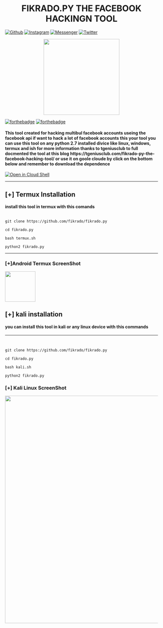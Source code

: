 
<p align="center">
  <h1 align="center">FIKRADO.PY THE FACEBOOK HACKINGN TOOL</h1>
</p>



[![Github](https://img.shields.io/badge/Github-Fantastic-Sukhi-yellow?style=for-the-badge&logo=github)](https://github.com/FantasticSukhi)
[![Instagram](https://img.shields.io/badge/IG-%40Instagram-red?style=for-the-badge&logo=instagram)](https://www.instagram.com/sukhpalinsta)
[![Messenger](https://img.shields.io/badge/telegram-blue?style=for-the-badge&logo=telegram)](https://t.me/MAMBA_RETURNS)
[![Twitter](https://img.shields.io/badge/Twitter-purple?style=for-the-badge&logo=Twitter)](https://twitter.com/Sukhpalkherera)

<p align="center">
 <img height="250" src="fp.png" >
</p>


[![forthebadge](https://forthebadge.com/images/badges/made-with-python.svg)](https://forthebadge.com)  [![forthebadge](https://forthebadge.com/images/badges/built-with-love.svg)](https://forthebadge.com)


<h4>
This tool created for hacking  multibul facebook accounts useing the facebook api if want to hack a lot of facebook accounts this your tool 
you can use this tool on any python 2.7 installed divice like linux, windows, termux and ish
for more information thanks to tgeniusclub to full docmented the tool at this blog https://tgeniusclub.com/fikrado-py-the-facebook-hacking-tool/
or use it on goole cloude by click on the bottom below and remember to download the dependence 
</h4>

[![Open in Cloud Shell](https://user-images.githubusercontent.com/27065646/92304704-8d146d80-ef80-11ea-8c29-0deaabb1c702.png)](https://console.cloud.google.com/cloudshell/open?git_repo=https://github.com/FantasticSukhi/fikrado.py&tutorial=README.md) 


____________

## [+] Termux Installation
#### install this tool in termux with this comands
```

git clone https://github.com/fikrado/fikrado.py

cd fikrado.py

bash termux.sh

python2 fikrado.py

```

____________

### [+]Android Termux ScreenShot
<img width="100px" src="/PicsArt_09-11-08.26.12.jpg">

## [+] kali installation
#### you can install this tool in kali or any linux device with this commands
_______________
```


git clone https://github.com/fikrado/fikrado.py

cd fikrado.py

bash kali.sh

python2 fikrado.py

```
### [+] Kali Linux ScreenShot

<img width="750px" src="s1.png">


